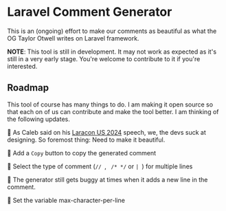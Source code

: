 # Laravel Comment Generator
This is an  (ongoing) effort to make our comments as beautiful as what the OG Taylor Otwell writes on Laravel framework.


**NOTE**: This tool is still in development. It may not work as expected as it's still in a very early stage. You're welcome to contribute to it if you're interested.

## Roadmap

This tool of course has many things to do. I am making it open source so that each on of us can contribute and make the tool better. I am thinking of the following updates.

🔲 As Caleb said on his [Laracon US 2024](https://www.youtube.com/watch?v=31pBMi0UdYE) speech, we, the devs suck at designing. So foremost thing: Need to make it beautiful.

🔲 Add a `Copy` button to copy the generated comment

🔲 Select the type of comment (`// `, ` /* */` or `| `) for multiple lines

🔲 The generator still gets buggy at times when it adds a new line in the comment.

🔲 Set the variable max-character-per-line
